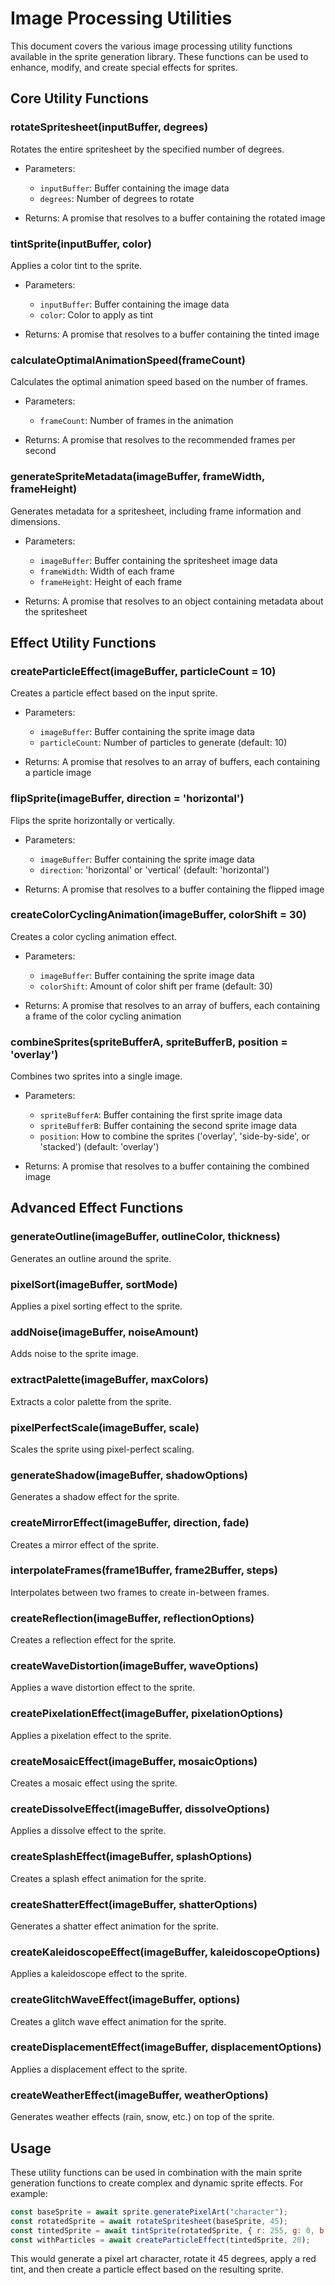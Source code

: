 # Image Processing Utilities

This document covers the various image processing utility functions available in the sprite generation library. These functions can be used to enhance, modify, and create special effects for sprites.

## Core Utility Functions

### rotateSpritesheet(inputBuffer, degrees)

Rotates the entire spritesheet by the specified number of degrees.

- Parameters:
  - `inputBuffer`: Buffer containing the image data
  - `degrees`: Number of degrees to rotate

- Returns: A promise that resolves to a buffer containing the rotated image

### tintSprite(inputBuffer, color)

Applies a color tint to the sprite.

- Parameters:
  - `inputBuffer`: Buffer containing the image data
  - `color`: Color to apply as tint

- Returns: A promise that resolves to a buffer containing the tinted image

### calculateOptimalAnimationSpeed(frameCount)

Calculates the optimal animation speed based on the number of frames.

- Parameters:
  - `frameCount`: Number of frames in the animation

- Returns: A promise that resolves to the recommended frames per second

### generateSpriteMetadata(imageBuffer, frameWidth, frameHeight)

Generates metadata for a spritesheet, including frame information and dimensions.

- Parameters:
  - `imageBuffer`: Buffer containing the spritesheet image data
  - `frameWidth`: Width of each frame
  - `frameHeight`: Height of each frame

- Returns: A promise that resolves to an object containing metadata about the spritesheet

## Effect Utility Functions

### createParticleEffect(imageBuffer, particleCount = 10)

Creates a particle effect based on the input sprite.

- Parameters:
  - `imageBuffer`: Buffer containing the sprite image data
  - `particleCount`: Number of particles to generate (default: 10)

- Returns: A promise that resolves to an array of buffers, each containing a particle image

### flipSprite(imageBuffer, direction = 'horizontal')

Flips the sprite horizontally or vertically.

- Parameters:
  - `imageBuffer`: Buffer containing the sprite image data
  - `direction`: 'horizontal' or 'vertical' (default: 'horizontal')

- Returns: A promise that resolves to a buffer containing the flipped image

### createColorCyclingAnimation(imageBuffer, colorShift = 30)

Creates a color cycling animation effect.

- Parameters:
  - `imageBuffer`: Buffer containing the sprite image data
  - `colorShift`: Amount of color shift per frame (default: 30)

- Returns: A promise that resolves to an array of buffers, each containing a frame of the color cycling animation

### combineSprites(spriteBufferA, spriteBufferB, position = 'overlay')

Combines two sprites into a single image.

- Parameters:
  - `spriteBufferA`: Buffer containing the first sprite image data
  - `spriteBufferB`: Buffer containing the second sprite image data
  - `position`: How to combine the sprites ('overlay', 'side-by-side', or 'stacked') (default: 'overlay')

- Returns: A promise that resolves to a buffer containing the combined image

## Advanced Effect Functions

### generateOutline(imageBuffer, outlineColor, thickness)

Generates an outline around the sprite.

### pixelSort(imageBuffer, sortMode)

Applies a pixel sorting effect to the sprite.

### addNoise(imageBuffer, noiseAmount)

Adds noise to the sprite image.

### extractPalette(imageBuffer, maxColors)

Extracts a color palette from the sprite.

### pixelPerfectScale(imageBuffer, scale)

Scales the sprite using pixel-perfect scaling.

### generateShadow(imageBuffer, shadowOptions)

Generates a shadow effect for the sprite.

### createMirrorEffect(imageBuffer, direction, fade)

Creates a mirror effect of the sprite.

### interpolateFrames(frame1Buffer, frame2Buffer, steps)

Interpolates between two frames to create in-between frames.

### createReflection(imageBuffer, reflectionOptions)

Creates a reflection effect for the sprite.

### createWaveDistortion(imageBuffer, waveOptions)

Applies a wave distortion effect to the sprite.

### createPixelationEffect(imageBuffer, pixelationOptions)

Applies a pixelation effect to the sprite.

### createMosaicEffect(imageBuffer, mosaicOptions)

Creates a mosaic effect using the sprite.

### createDissolveEffect(imageBuffer, dissolveOptions)

Applies a dissolve effect to the sprite.

### createSplashEffect(imageBuffer, splashOptions)

Creates a splash effect animation for the sprite.

### createShatterEffect(imageBuffer, shatterOptions)

Generates a shatter effect animation for the sprite.

### createKaleidoscopeEffect(imageBuffer, kaleidoscopeOptions)

Applies a kaleidoscope effect to the sprite.

### createGlitchWaveEffect(imageBuffer, options)

Creates a glitch wave effect animation for the sprite.

### createDisplacementEffect(imageBuffer, displacementOptions)

Applies a displacement effect to the sprite.

### createWeatherEffect(imageBuffer, weatherOptions)

Generates weather effects (rain, snow, etc.) on top of the sprite.

## Usage

These utility functions can be used in combination with the main sprite generation functions to create complex and dynamic sprite effects. For example:

```javascript
const baseSprite = await sprite.generatePixelArt("character");
const rotatedSprite = await rotateSpritesheet(baseSprite, 45);
const tintedSprite = await tintSprite(rotatedSprite, { r: 255, g: 0, b: 0 });
const withParticles = await createParticleEffect(tintedSprite, 20);
```

This would generate a pixel art character, rotate it 45 degrees, apply a red tint, and then create a particle effect based on the resulting sprite.